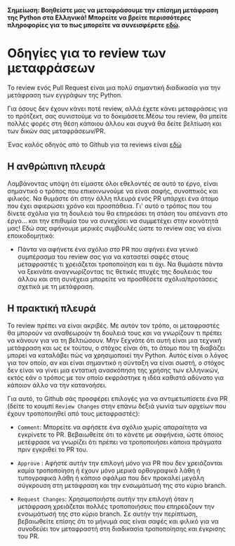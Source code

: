 **Σημείωση: Βοηθείστε μας να μεταφράσουμε την επίσημη μετάφραση της Python στα Ελληνικά! Μπορείτε να βρείτε περισσότερες πληροφορίες για το πως μπορείτε να συνεισφέρετε [εδώ](./CONTRIBUTING.md).**

# Οδηγίες για το review των μεταφράσεων

Το review ενός Pull Request είναι μια πολύ σημαντική διαδικασία για την μετάφραση των εγγράφων της Python.

Για όσους δεν έχουν κάνει ποτέ review, αλλά έχετε κάνει μεταφράσεις για το πρότζεκτ, σας συνιστούμε να το δοκιμάσετε.Μέσω του review, θα μπείτε πολλές φορές στη θέση κάποιου άλλου και συχνά θα δείτε βελτίωση και των δικών σας μεταφράσεων/PR.

Ένας καλός οδηγός από το Github για τα reviews είναι [εδώ](https://docs.github.com/en/pull-requests/collaborating-with-pull-requests/reviewing-changes-in-pull-requests/reviewing-proposed-changes-in-a-pull-request)

## Η ανθρώπινη πλευρά

Λαμβάνοντας υπόψη ότι είμαστε όλοι εθελοντές σε αυτό το έργο, είναι σημαντικό ο τρόπος που επικοινωνούμε να είναι σαφής, συνοπτικός και φιλικός. Να θυμάστε ότι στην άλλη πλευρά ενός PR υπάρχει ένα άτομο που έχει αφιερώσει χρόνο και προσπάθεια. Γι' αυτό ο τρόπος που του δίνετε σχόλια για τη δουλειά του θα επηρεάσει τη στάση του απέναντι στο έργο... και την επιθυμία του να συνεχίσει να συμμετέχει στην κοινότητά μας! Εδώ σας αφήνουμε μερικές συμβουλές ώστε το review σας να είναι εποικοδομητικό:

- Πάντα να αφήνετε ένα σχόλιο στο PR που αφήνει ένα γενικό συμπέρασμα του review σας για να καταστεί σαφές στους μεταφραστές τι χρειάζεται τροποποίηση και τι όχι. Να θυμάστε πάντα να ξεκινάτε αναγνωρίζοντας τις θετικές πτυχές της δουλειάς του άλλου και στη συνέχεια μπορείτε να προσθέσετε σχόλια/προτάσεις σχετικά με τη μετάφραση.

## Η πρακτική πλευρά

To review πρέπει να είναι ακριβές. Με αυτόν τον τρόπο, οι μεταφραστές θα μπορούν να αναθεωρούν τη δουλειά τους και να γνωρίζουν τι πρέπει να κάνουν για να τη βελτιώσουν. Μην ξεχνάτε ότι αυτή είναι μια τεχνική μετάφραση και ως εκ τούτου, ο στόχος είναι ότι, το άτομο που τη διαβάζει μπορεί να καταλάβει πώς να χρησιμοποιεί την Python. Αυτός είναι ο λόγος για τον οποίο, αν και είναι σημαντικό η σύνταξη να είναι σωστή, ο στόχος δεν είναι να γίνει μια εντατική ανασκόπηση της χρήσης των ελληνικών, εκτός εάν ο τρόπος με τον οποίο εκφράστηκε η ιδέα καθιστά αδύνατο για κάποιον άλλο να την κατανοήσει.

Για αυτό, το Github σάς προσφέρει επιλογές για να αντιμετωπίσετε ένα PR (δείτε το κουμπί `Review Changes` στην επάνω δεξιά γωνία των αρχείων που έχουν τροποποιηθεί από τους μεταφραστές):

- `Comment`: Μπορείτε να αφήσετε ένα σχόλιο χωρίς απαραίτητα να εγκρίνετε το PR. Βεβαιωθείτε ότι το κάνετε με σαφήνεια, ώστε όποιος μετέφρασε να γνωρίζει ότι πρέπει να τροποποιήσει κάποια πράγματα πριν εγκριθεί το PR του.

- `Approve` : Αφήστε αυτήν την επιλογή μόνο για PR που δεν χρειάζονται καμία τροποποίηση ή έχουν μόνο μερικά ορθογραφικά λάθη ή τυπογραφικά λάθη ή κάποιο σφάλμα που δεν προκαλεί μεγάλη σύγκρουση στη μετάφραση και την ενσωμάτωσή της στο κύριο branch.

- `Request Changes`: Χρησιμοποιήστε αυτήν την επιλογή όταν η μετάφραση χρειάζεται πολλές τροποποιήσεις που επηρεάζουν την ενσωμάτωσή της στο κύριο branch. Σε αυτήν την περίπτωση, βεβαιωθείτε επίσης ότι το μήνυμά σας είναι σαφές και φιλικό για να συνοδεύει τον μεταφραστή στη διαδικασία τροποποίησης και έγκρισης του PR.
